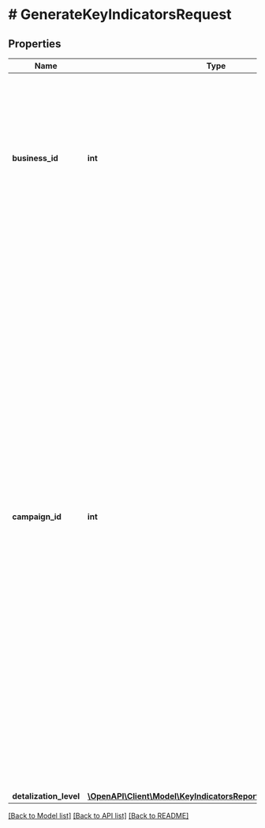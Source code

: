 # # GenerateKeyIndicatorsRequest

## Properties

Name | Type | Description | Notes
------------ | ------------- | ------------- | -------------
**business_id** | **int** | Идентификатор кабинета.  Указывается, если нужно составить отчет по всем магазинам в кабинете. В запросе обязательно должен быть либо &#x60;businessId&#x60;, либо &#x60;campaignId&#x60;, но не оба сразу. | [optional]
**campaign_id** | **int** | Идентификатор кампании.  Указывается, если нужно составить отчет по конкретному магазину. В запросе обязательно должен быть либо &#x60;businessId&#x60;, либо &#x60;campaignId&#x60;, но не оба сразу.  Его можно узнать с помощью запроса [GET campaigns](../../reference/campaigns/getCampaigns.md) или найти в кабинете продавца на Маркете — нажмите на название своего бизнеса и перейдите на страницу:    * **Модули и :no-translate[API]** → блок **Передача данных Маркету**.   * **Лог запросов** → выпадающий список в блоке **Показывать логи**.  ⚠️ Не передавайте вместо него идентификатор магазина, который указан в кабинете продавца на Маркете рядом с названием магазина и в некоторых отчетах. | [optional]
**detalization_level** | [**\OpenAPI\Client\Model\KeyIndicatorsReportDetalizationLevelType**](KeyIndicatorsReportDetalizationLevelType.md) |  |

[[Back to Model list]](../../README.md#models) [[Back to API list]](../../README.md#endpoints) [[Back to README]](../../README.md)
